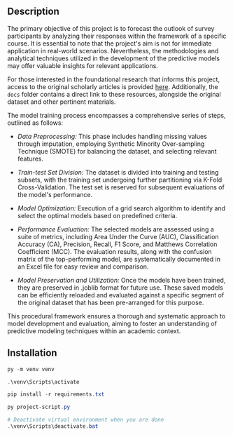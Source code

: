 ## Description

The primary objective of this project is to forecast the outlook of survey participants by analyzing their responses within the framework of a specific course. It is essential to note that the project's aim is not for immediate application in real-world scenarios. Nevertheless, the methodologies and analytical techniques utilized in the development of the predictive models may offer valuable insights for relevant applications.

For those interested in the foundational research that informs this project, access to the original scholarly articles is provided [here](https://www.sciencedirect.com/science/article/pii/S2352340923004948). Additionally, the `docs` folder contains a direct link to these resources, alongside the original dataset and other pertinent materials.

The model training process encompasses a comprehensive series of steps, outlined as follows:

* *Data Preprocessing:* This phase includes handling missing values through imputation, employing Synthetic Minority Over-sampling Technique (SMOTE) for balancing the dataset, and selecting relevant features.

* *Train-test Set Division:* The dataset is divided into training and testing subsets, with the training set undergoing further partitioning via K-Fold Cross-Validation. The test set is reserved for subsequent evaluations of the model's performance.

* *Model Optimization:* Execution of a grid search algorithm to identify and select the optimal models based on predefined criteria.

* *Performance Evaluation:* The selected models are assessed using a suite of metrics, including Area Under the Curve (AUC), Classification Accuracy (CA), Precision, Recall, F1 Score, and Matthews Correlation Coefficient (MCC). The evaluation results, along with the confusion matrix of the top-performing model, are systematically documented in an Excel file for easy review and comparison.

* *Model Preservation and Utilization:* Once the models have been trained, they are preserved in .joblib format for future use. These saved models can be efficiently reloaded and evaluated against a specific segment of the original dataset that has been pre-arranged for this purpose.

This procedural framework ensures a thorough and systematic approach to model development and evaluation, aiming to foster an understanding of predictive modeling techniques within an academic context.


## Installation
```powershell
py -m venv venv

.\venv\Scripts\activate

pip install -r requirements.txt

py project-script.py

# Deactivate virtual environment when you are done
.\venv\Scripts\deactivate.bat
```

